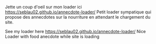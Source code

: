 Jette un coup d'oeil sur mon loader ici https://seblau02.github.io/annecdote-loader/
Petit loader sympatique qui propose des annecdotes sur la nourriture en attendant le chargement du site.

See my loader here https://seblau02.github.io/annecdote-loader/
Nice Loader with food anecdote while site  is loading
